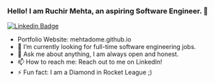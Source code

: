 ### Hello! I am Ruchir Mehta, an aspiring Software Engineer. 👋

[![Linkedin Badge](https://img.shields.io/badge/-ruchirmehta-blue?style=flat-square&logo=Linkedin&logoColor=white&link=https://www.linkedin.com/in/varadbhogayata/)](https://www.linkedin.com/in/ruchir-mehta-55320a153/)

- Portfolio Website: mehtadome.github.io
- 🌱 I’m currently looking for full-time software engineering jobs.
- 💬 Ask me about anything, I am always open and honest.
- 📫 How to reach me: Reach out to me on LinkedIn!
- ⚡ Fun fact: I am a Diamond in Rocket League ;)

<!--
**mehtadome/mehtadome** is a ✨ _special_ ✨ repository because its `README.md` (this file) appears on your GitHub profile.


-->
